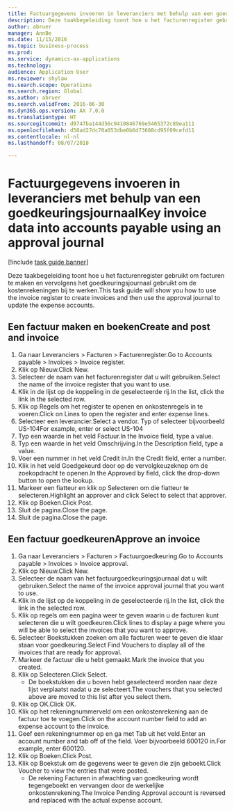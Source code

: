 ```yaml
--- 
title: Factuurgegevens invoeren in leveranciers met behulp van een goedkeuringsjournaal
description: Deze taakbegeleiding toont hoe u het facturenregister gebruikt om facturen te maken en vervolgens het goedkeuringsjournaal gebruikt om de kostenrekeningen bij te werken.
author: abruer
manager: AnnBe
ms.date: 11/15/2016
ms.topic: business-process
ms.prod: 
ms.service: dynamics-ax-applications
ms.technology: 
audience: Application User
ms.reviewer: shylaw
ms.search.scope: Operations
ms.search.region: Global
ms.author: abruer
ms.search.validFrom: 2016-06-30
ms.dyn365.ops.version: AX 7.0.0
ms.translationtype: HT
ms.sourcegitcommit: d9747ba144d56c9410846769e5465372c89ea111
ms.openlocfilehash: d50ad27dc70a053dbe0b6d73688cd95f09cefd11
ms.contentlocale: nl-nl
ms.lasthandoff: 08/07/2018

---
```

# <a name="key-invoice-data-into-accounts-payable-using-an-approval-journal"></a><span data-ttu-id="909c3-103">Factuurgegevens invoeren in leveranciers met behulp van een goedkeuringsjournaal</span><span class="sxs-lookup"><span data-stu-id="909c3-103">Key invoice data into accounts payable using an approval journal</span></span>

[!include [task guide banner](../../includes/task-guide-banner.md)]

<span data-ttu-id="909c3-104">Deze taakbegeleiding toont hoe u het facturenregister gebruikt om facturen te maken en vervolgens het goedkeuringsjournaal gebruikt om de kostenrekeningen bij te werken.</span><span class="sxs-lookup"><span data-stu-id="909c3-104">This task guide will show you how to use the invoice register to create invoices and then use the approval journal to update the expense accounts.</span></span>


## <a name="create-and-post-and-invoice"></a><span data-ttu-id="909c3-105">Een factuur maken en boeken</span><span class="sxs-lookup"><span data-stu-id="909c3-105">Create and post and invoice</span></span>
1. <span data-ttu-id="909c3-106">Ga naar Leveranciers > Facturen > Facturenregister.</span><span class="sxs-lookup"><span data-stu-id="909c3-106">Go to Accounts payable > Invoices > Invoice register.</span></span>
2. <span data-ttu-id="909c3-107">Klik op Nieuw.</span><span class="sxs-lookup"><span data-stu-id="909c3-107">Click New.</span></span>
3. <span data-ttu-id="909c3-108">Selecteer de naam van het facturenregister dat u wilt gebruiken.</span><span class="sxs-lookup"><span data-stu-id="909c3-108">Select the name of the invoice register that you want to use.</span></span>
4. <span data-ttu-id="909c3-109">Klik in de lijst op de koppeling in de geselecteerde rij.</span><span class="sxs-lookup"><span data-stu-id="909c3-109">In the list, click the link in the selected row.</span></span>
5. <span data-ttu-id="909c3-110">Klik op Regels om het register te openen en onkostenregels in te voeren.</span><span class="sxs-lookup"><span data-stu-id="909c3-110">Click on Lines to open the register and enter expense lines.</span></span>
6. <span data-ttu-id="909c3-111">Selecteer een leverancier.</span><span class="sxs-lookup"><span data-stu-id="909c3-111">Select a vendor.</span></span> <span data-ttu-id="909c3-112">Typ of selecteer bijvoorbeeld US-104</span><span class="sxs-lookup"><span data-stu-id="909c3-112">For example, enter or select US-104</span></span>
7. <span data-ttu-id="909c3-113">Typ een waarde in het veld Factuur.</span><span class="sxs-lookup"><span data-stu-id="909c3-113">In the Invoice field, type a value.</span></span>
8. <span data-ttu-id="909c3-114">Typ een waarde in het veld Omschrijving.</span><span class="sxs-lookup"><span data-stu-id="909c3-114">In the Description field, type a value.</span></span>
9. <span data-ttu-id="909c3-115">Voer een nummer in het veld Credit in.</span><span class="sxs-lookup"><span data-stu-id="909c3-115">In the Credit field, enter a number.</span></span>
10. <span data-ttu-id="909c3-116">Klik in het veld Goedgekeurd door op de vervolgkeuzeknop om de zoekopdracht te openen.</span><span class="sxs-lookup"><span data-stu-id="909c3-116">In the Approved by field, click the drop-down button to open the lookup.</span></span>
11. <span data-ttu-id="909c3-117">Markeer een fiatteur en klik op Selecteren om die fiatteur te selecteren.</span><span class="sxs-lookup"><span data-stu-id="909c3-117">Highlight an approver and click Select to select that approver.</span></span>
12. <span data-ttu-id="909c3-118">Klik op Boeken.</span><span class="sxs-lookup"><span data-stu-id="909c3-118">Click Post.</span></span>
13. <span data-ttu-id="909c3-119">Sluit de pagina.</span><span class="sxs-lookup"><span data-stu-id="909c3-119">Close the page.</span></span>
14. <span data-ttu-id="909c3-120">Sluit de pagina.</span><span class="sxs-lookup"><span data-stu-id="909c3-120">Close the page.</span></span>

## <a name="approve-an-invoice"></a><span data-ttu-id="909c3-121">Een factuur goedkeuren</span><span class="sxs-lookup"><span data-stu-id="909c3-121">Approve an invoice</span></span>
1. <span data-ttu-id="909c3-122">Ga naar Leveranciers > Facturen > Factuurgoedkeuring.</span><span class="sxs-lookup"><span data-stu-id="909c3-122">Go to Accounts payable > Invoices > Invoice approval.</span></span>
2. <span data-ttu-id="909c3-123">Klik op Nieuw.</span><span class="sxs-lookup"><span data-stu-id="909c3-123">Click New.</span></span>
3. <span data-ttu-id="909c3-124">Selecteer de naam van het factuurgoedkeuringsjournaal dat u wilt gebruiken.</span><span class="sxs-lookup"><span data-stu-id="909c3-124">Select the name of the invoice approval journal that you want to use.</span></span>
4. <span data-ttu-id="909c3-125">Klik in de lijst op de koppeling in de geselecteerde rij.</span><span class="sxs-lookup"><span data-stu-id="909c3-125">In the list, click the link in the selected row.</span></span>
5. <span data-ttu-id="909c3-126">Klik op regels om een pagina weer te geven waarin u de facturen kunt selecteren die u wilt goedkeuren.</span><span class="sxs-lookup"><span data-stu-id="909c3-126">Click lines to display a page where you will be able to select the invoices that you want to approve.</span></span>
6. <span data-ttu-id="909c3-127">Selecteer Boekstukken zoeken om alle facturen weer te geven die klaar staan voor goedkeuring.</span><span class="sxs-lookup"><span data-stu-id="909c3-127">Select Find Vouchers to display all of the invoices that are ready for approval.</span></span>
7. <span data-ttu-id="909c3-128">Markeer de factuur die u hebt gemaakt.</span><span class="sxs-lookup"><span data-stu-id="909c3-128">Mark the invoice that you created.</span></span>
8. <span data-ttu-id="909c3-129">Klik op Selecteren.</span><span class="sxs-lookup"><span data-stu-id="909c3-129">Click Select.</span></span>
    * <span data-ttu-id="909c3-130">De boekstukken die u boven hebt geselecteerd worden naar deze lijst verplaatst nadat u ze selecteert.</span><span class="sxs-lookup"><span data-stu-id="909c3-130">The vouchers that you selected above are moved to this list after you select them.</span></span>  
9. <span data-ttu-id="909c3-131">Klik op OK.</span><span class="sxs-lookup"><span data-stu-id="909c3-131">Click OK.</span></span>
10. <span data-ttu-id="909c3-132">Klik op het rekeningnummerveld om een onkostenrekening aan de factuur toe te voegen.</span><span class="sxs-lookup"><span data-stu-id="909c3-132">Click on the account number field to add an expense account to the invoice.</span></span>
11. <span data-ttu-id="909c3-133">Geef een rekeningnummer op en ga met Tab uit het veld.</span><span class="sxs-lookup"><span data-stu-id="909c3-133">Enter an account number and tab off of the field.</span></span> <span data-ttu-id="909c3-134">Voer bijvoorbeeld 600120 in.</span><span class="sxs-lookup"><span data-stu-id="909c3-134">For example, enter 600120.</span></span>
12. <span data-ttu-id="909c3-135">Klik op Boeken.</span><span class="sxs-lookup"><span data-stu-id="909c3-135">Click Post.</span></span>
13. <span data-ttu-id="909c3-136">Klik op Boekstuk om de gegevens weer te geven die zijn geboekt.</span><span class="sxs-lookup"><span data-stu-id="909c3-136">Click Voucher to view the entries that were posted.</span></span>
    * <span data-ttu-id="909c3-137">De rekening Facturen in afwachting van goedkeuring wordt tegengeboekt en vervangen door de werkelijke onkostenrekening.</span><span class="sxs-lookup"><span data-stu-id="909c3-137">The Invoice Pending Approval account is reversed and replaced with the actual expense account.</span></span>  


